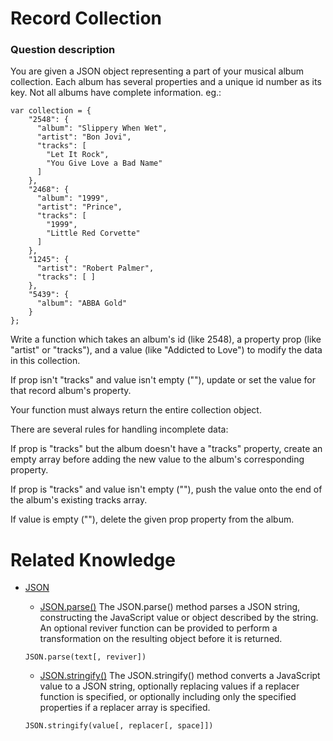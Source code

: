 # Record Collection
### Question description
You are given a JSON object representing a part of your musical album collection. Each album has several properties and a unique id number as its key. Not all albums have complete information. eg.:
```
var collection = {
    "2548": {
      "album": "Slippery When Wet",
      "artist": "Bon Jovi",
      "tracks": [ 
        "Let It Rock", 
        "You Give Love a Bad Name" 
      ]
    },
    "2468": {
      "album": "1999",
      "artist": "Prince",
      "tracks": [ 
        "1999", 
        "Little Red Corvette" 
      ]
    },
    "1245": {
      "artist": "Robert Palmer",
      "tracks": [ ]
    },
    "5439": {
      "album": "ABBA Gold"
    }
};
```

Write a function which takes an album's id (like 2548), a property prop (like "artist" or "tracks"), and a value (like "Addicted to Love") to modify the data in this collection.

If prop isn't "tracks" and value isn't empty (""), update or set the value for that record album's property.

Your function must always return the entire collection object.

There are several rules for handling incomplete data:

If prop is "tracks" but the album doesn't have a "tracks" property, create an empty array before adding the new value to the album's corresponding property.

If prop is "tracks" and value isn't empty (""), push the value onto the end of the album's existing tracks array.

If value is empty (""), delete the given prop property from the album.


# Related Knowledge
- [JSON](https://developer.mozilla.org/en-US/docs/Web/JavaScript/Reference/Global_Objects/JSON)
  - [JSON.parse()](https://developer.mozilla.org/en-US/docs/Web/JavaScript/Reference/Global_Objects/JSON/parse)
  The JSON.parse() method parses a JSON string, constructing the JavaScript value or object described by the string. An optional reviver function can be provided to perform a transformation on the resulting object before it is returned.
  ```
  JSON.parse(text[, reviver])
  ```
  
  - [JSON.stringify()](https://developer.mozilla.org/en-US/docs/Web/JavaScript/Reference/Global_Objects/JSON/stringify)
  The JSON.stringify() method converts a JavaScript value to a JSON string, optionally replacing values if a replacer function is specified, or optionally including only the specified properties if a replacer array is specified.
  ```
  JSON.stringify(value[, replacer[, space]])
  ```
